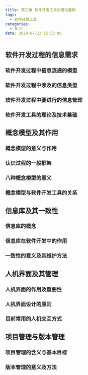 ```yaml
---
title: 第三章 软件开发工具的理论基础
tags:
  - 软件开发工具
categories:
  - 复习
date: 2020-07-23 15:55:00
---
```

## 软件开发过程的信息需求
### 软件开发过程中信息流通的模型
### 软件开发过程中涉及的信息类型
### 软件开发过程中要进行的信息管理
### 软件开发工具的理论及技术基础

## 概念模型及其作用
### 概念模型的意义与作用
### 认识过程的一般框架
### 八种概念模型的意义
### 概念模型与软件开发工具的关系

## 信息库及其一致性
### 信息库的概念
### 信息库在软件开发中的作用
### 一致性的意义及其维护方法

## 人机界面及其管理
### 人机界面的作用及重要性
### 人机界面设计的原则
### 目前常用的人机交互方式

## 项目管理与版本管理
### 项目管理的含义与基本目标
### 版本管理的意义及方法
